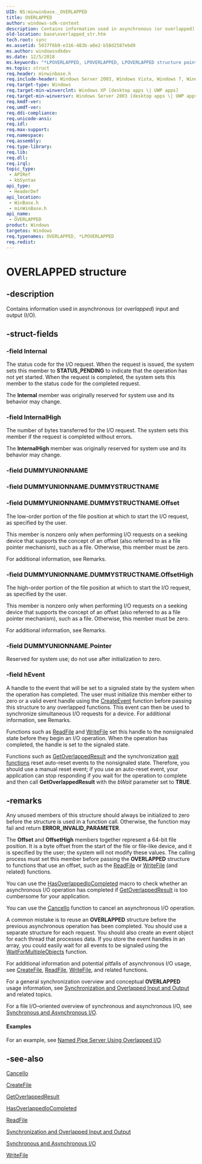 ```yaml
---
UID: NS:minwinbase._OVERLAPPED
title: OVERLAPPED
author: windows-sdk-content
description: Contains information used in asynchronous (or overlapped) input and output (I/O).
old-location: base\overlapped_str.htm
tech.root: sync
ms.assetid: 5037f6b9-e316-483b-a8e2-b58d2587ebd9
ms.author: windowssdkdev
ms.date: 12/5/2018
ms.keywords: "*LPOVERLAPPED, LPOVERLAPPED, LPOVERLAPPED structure pointer, OVERLAPPED, OVERLAPPED structure, _win32_overlapped_str, base.overlapped_str, minwinbase/LPOVERLAPPED, minwinbase/OVERLAPPED, winbase/LPOVERLAPPED, winbase/OVERLAPPED"
ms.topic: struct
req.header: minwinbase.h
req.include-header: Windows Server 2003, Windows Vista, Windows 7, Windows Server 2008  Windows Server 2008 R2, Windows.h
req.target-type: Windows
req.target-min-winverclnt: Windows XP [desktop apps \| UWP apps]
req.target-min-winversvr: Windows Server 2003 [desktop apps \| UWP apps]
req.kmdf-ver: 
req.umdf-ver: 
req.ddi-compliance: 
req.unicode-ansi: 
req.idl: 
req.max-support: 
req.namespace: 
req.assembly: 
req.type-library: 
req.lib: 
req.dll: 
req.irql: 
topic_type:
 - APIRef
 - kbSyntax
api_type:
 - HeaderDef
api_location:
 - WinBase.h
 - minWinBase.h
api_name:
 - OVERLAPPED
product: Windows
targetos: Windows
req.typenames: OVERLAPPED, *LPOVERLAPPED
req.redist: 
---
```


# OVERLAPPED structure


## -description


Contains information used in asynchronous (or <i>overlapped</i>) input and output (I/O).


## -struct-fields




### -field Internal

The status code for the I/O request. When the request is issued, the system sets this member to <b>STATUS_PENDING</b> to indicate that the operation has not yet started.  When the request is completed, the system sets this member to the status code for the completed request. 

The <b>Internal</b> member was originally reserved for system use and its behavior may change. 


### -field InternalHigh

The number of bytes transferred for the I/O request. The system sets this member if the request is completed without errors. 

The <b>InternalHigh</b> member was originally reserved for system use and its behavior may change. 


### -field DUMMYUNIONNAME

 


### -field DUMMYUNIONNAME.DUMMYSTRUCTNAME

 


### -field DUMMYUNIONNAME.DUMMYSTRUCTNAME.Offset

The low-order portion of the file position at which to start the I/O request, as specified by the user. 

This member is nonzero only when performing I/O requests on a seeking device that supports the concept of an offset (also referred to as a file pointer mechanism), such as a file. Otherwise, this member must be zero.

For additional information, see Remarks.


### -field DUMMYUNIONNAME.DUMMYSTRUCTNAME.OffsetHigh

The high-order portion of the file position at which to start the I/O request, as specified by the user. 

This member is nonzero only when performing I/O requests on a seeking device that supports the concept of an offset (also referred to as a file pointer mechanism), such as a file. Otherwise, this member must be zero.

For additional information, see Remarks.


### -field DUMMYUNIONNAME.Pointer

Reserved for system use; do not use after initialization to zero.


### -field hEvent

A handle to the event that will be set to a signaled state by the system when the operation has completed. The user must initialize this member either to zero or a valid event handle using the <a href="https://msdn.microsoft.com/1f6d946e-c74c-4599-ac3d-b709216a0900">CreateEvent</a> function before passing this structure to any overlapped functions. This event can then be used to synchronize simultaneous I/O requests for a device. For additional information, see Remarks.

Functions such as <a href="base.readfile">ReadFile</a> and <a href="base.writefile">WriteFile</a> set this handle to the nonsignaled state before they begin an I/O operation. When the operation has completed, the handle is set to the signaled state.

 


Functions such as <a href="https://msdn.microsoft.com/7f999959-9b22-4491-ae2b-a2674d821110">GetOverlappedResult</a> and the synchronization <a href="https://msdn.microsoft.com/9c66c71d-fdfd-42ae-895c-2fc842b5bc7a">wait functions</a> reset auto-reset events to the nonsignaled state. Therefore, you should use a manual reset event; if you use an auto-reset event, your application can stop responding if you wait for the operation to complete and then call <b>GetOverlappedResult</b> with the <i>bWait</i> parameter set to <b>TRUE</b>.


## -remarks



Any unused members of this structure should always be initialized to zero before the structure is used in a function call.  Otherwise, the function may fail and return <b>ERROR_INVALID_PARAMETER</b>.

The <b>Offset</b> and <b>OffsetHigh</b> members together represent a 64-bit file position. It is a byte offset from the start of the file or file-like device, and it is specified by the user; the system will not modify these values. The calling process must set this member before passing the <b>OVERLAPPED</b> structure to functions that use an offset, such as the 
<a href="base.readfile">ReadFile</a> or 
<a href="base.writefile">WriteFile</a> (and related) functions.  

You can use the 
<a href="https://msdn.microsoft.com/1e2a3bf0-a73e-4406-99ac-32652f7f5b25">HasOverlappedIoCompleted</a> macro to check whether an asynchronous I/O operation has completed if <a href="https://msdn.microsoft.com/7f999959-9b22-4491-ae2b-a2674d821110">GetOverlappedResult</a> is too cumbersome for your application. 

You can use the 
<a href="base.cancelio">CancelIo</a> function to cancel an asynchronous I/O operation.

A common mistake is to reuse an <b>OVERLAPPED</b> structure before the previous asynchronous operation has been completed. You should use a separate structure for each request. You should also create an event object for each thread that processes data. If you store the event handles in an array, you could easily wait for all events to be signaled using the <a href="https://msdn.microsoft.com/51afb13c-ea7a-407a-9f21-345d84f3b96b">WaitForMultipleObjects</a> function.

For additional information and potential pitfalls of asynchronous I/O usage, see  <a href="https://msdn.microsoft.com/80a96083-4de9-4422-9705-b8ad2b6cbd1b">CreateFile</a>, <a href="https://msdn.microsoft.com/4ad4580d-c002-44a4-a5f6-757e83ed8732">ReadFile</a>, <a href="https://msdn.microsoft.com/9d6fa723-fe3e-4052-b0b3-2686eee076a7">WriteFile</a>, and related functions.

For a general synchronization overview and conceptual <b>OVERLAPPED</b> usage information, see <a href="https://msdn.microsoft.com/db44990e-5a0f-4153-8ff6-79dd7cda48af">Synchronization and Overlapped Input and Output</a> and related topics.

For a file I/O–oriented overview of synchronous and asynchronous I/O, see <a href="https://msdn.microsoft.com/ade51d98-cc9d-4b33-9c52-559a9cb14707">Synchronous and Asynchronous I/O</a>.


#### Examples

For an example, see <a href="https://msdn.microsoft.com/c0ac70cc-4ab9-47e5-b0e6-c0b373d16b25">Named Pipe Server Using Overlapped I/O</a>.

<div class="code"></div>



## -see-also




<a href="base.cancelio">CancelIo</a>



<a href="https://msdn.microsoft.com/80a96083-4de9-4422-9705-b8ad2b6cbd1b">CreateFile</a>



<a href="https://msdn.microsoft.com/7f999959-9b22-4491-ae2b-a2674d821110">GetOverlappedResult</a>



<a href="https://msdn.microsoft.com/1e2a3bf0-a73e-4406-99ac-32652f7f5b25">HasOverlappedIoCompleted</a>



<a href="base.readfile">ReadFile</a>



<a href="https://msdn.microsoft.com/db44990e-5a0f-4153-8ff6-79dd7cda48af">Synchronization and Overlapped Input and Output</a>



<a href="https://msdn.microsoft.com/ade51d98-cc9d-4b33-9c52-559a9cb14707">Synchronous and Asynchronous I/O</a>



<a href="base.writefile">WriteFile</a>
 

 

